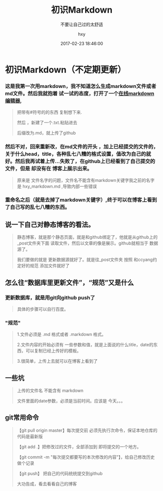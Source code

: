 ﻿---
layout:     post
title:      "初识Markdown"
subtitle:   "不要让自己过的太舒适"
date:       2017-02-23 18:46:00
author:     "hxy"
header-img: "img/post-bg-05.jpg"
---

# 初识Markdown（不定期更新）

### 这是我第一次用markdown，我不知道怎么生成markdown文件或者md文件。然后我就抱着 试一试的态度，打开了一个[在线markdown编辑器](http://tool.oschina.net/markdown/),

> 把带有\#符号的的东西 复制想下来.
> 
> 然后 ，新建了一个.txt.粘贴进去
>
> 后缀改为.md，就上传了github

### 然后不对，回来重新改，在md文件的开头 ，加上已经提交的文件的，关于什么head，title，各种乱七八糟的格式设置，值改为自己的就好。然后我再试着上传...失败了，在github上已经看到了自己提交的文件，但是 却没有在 博客上展示出来。

> 原来是 文件名字的问题，文件名不能含有markdown关键字我之前的名字是 hxy_markdown.md ,导致内部一些错误

### 重命名之后（就是去掉了markdown关键字）,终于可以在博客上看到了自己写的乱七八糟的东西。
## 说一下自己对静态博客的看法。
> 静态博客，就是那个静态页面，就是和github绑定了，他就是从github上的_post文件夹下面 读取文件，然后以文章的像是展示。github就相当于 数据源了。
>
> 我们要做的就是 更新数据源就好了。就是往_post文件夹 按照 和ccyang约定好的规范 添加文件就好了

## 怎么往“数据库里更新文件”，“规范”又是什么
### 更新数据库，就是用git向github push了
> 具体的步骤可以自行百度。

### "规范"
>  1.文件必须是 .md 格式或者 .markdown 格式。
>
>  2.文件内容的开始必须有 一些参数和值，就是上面说的什么title，date的东西，可以复制已经上传好的模板。
>
>  3.很简单，上传上去就可以在博客上看到了

## 一些坑
> 上传的文件名 不能含有 markdown
>
> 文件里面的date参数，必须是当前时间。应该是 今天。。。

## git常用命令
> 【git pull origin master】每次提交前 必须先执行次命令，保证本地仓库的代码是最新版
>
> 【git add .】把修改过的文件，全部添加到 即将提交的一个地方。
>
> 【git commit -m "每次提交都要写的本次修改的内容"】，给自己修改历史 做个记录
>
> 【git push】 把自己的代码统统提交到github
>
> 大功告成，看去看看自己的博客


